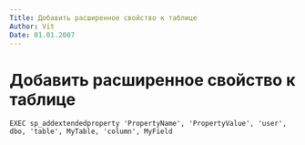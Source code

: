 ```yaml
---
Title: Добавить расширенное свойство к таблице
Author: Vit
Date: 01.01.2007
---
```



Добавить расширенное свойство к таблице
=======================================

    EXEC sp_addextendedproperty 'PropertyName', 'PropertyValue', 'user', dbo, 'table', MyTable, 'column', MyField
